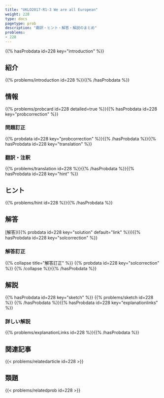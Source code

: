 ```yaml
---
title: "UKLO2017-R1-3 We are all European"
weight: 228
type: docs
pagetype: prob
description: "翻訳・ヒント・解答・解説のまとめ"
problems: 
- 228
---
```


{{% hasProbdata id=228 key="introduction" %}}

## 紹介

{{% problems/introduction id=228 %}}{{% /hasProbdata %}}

## 情報

{{% problems/probcard id=228 detailed=true %}}{{% hasProbdata id=228 key="probcorrection" %}}

### 問題訂正

{{% probdata id=228 key="probcorrection" %}}{{% /hasProbdata %}}{{% hasProbdata id=228 key="translation" %}}

### 翻訳・注釈

{{% problems/translation id=228 %}}{{% /hasProbdata %}}{{% hasProbdata id=228 key="hint" %}}

## ヒント

{{% problems/hint id=228 %}}{{% /hasProbdata %}}

## 解答

[解答]({{% probdata id=228 key="solution" default="link" %}}){{% hasProbdata id=228 key="solcorrection" %}}

### 解答訂正

{{% collapse title="解答訂正" %}}
{{% probdata id=228 key="solcorrection" %}}
{{% /collapse %}}{{% /hasProbdata %}}

## 解説

{{% hasProbdata id=228 key="sketch" %}}
{{% problems/sketch id=228 %}}
{{% /hasProbdata %}}{{% hasProbdata id=228 key="explanationlinks" %}}

### 詳しい解説

{{% problems/explanationLinks id=228 %}}{{% /hasProbdata %}}

## 関連記事

{{< problems/relatedarticle id=228 >}}

## 類題

{{< problems/relatedprob id=228 >}}
